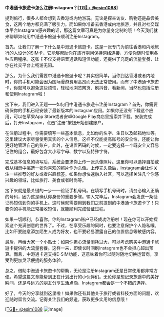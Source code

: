 **中港通卡旅遊卡怎么注册Instagram？[[TG💪+ @esim1088](https://t.me/s/esim1088)]**

提到旅行，很多人都会想到去香港或内地游玩。无论是探亲访友、购物还是品尝美食，这两个地方都充满了吸引力。而如果你准备去香港或内地旅游，并且对社交媒体平台Instagram感兴趣的话，那这篇文章可真是为你量身定制的哦！今天我们就来聊聊如何用中港通卡旅遊卡顺利注册Instagram。

首先，让我们了解一下什么是中港通卡旅遊卡。这是一张专门为前往香港和内地旅行的人设计的SIM卡，它能够帮助你在旅行期间保持网络连接，方便你随时使用各种应用程序。这张卡不仅支持语音通话和短信功能，还提供了充足的流量套餐，让你在社交平台上畅游无阻。

那么，为什么我们需要中港通卡旅遊卡呢？其实很简单，当你到达香港或者内地时，你的手机可能会因为国际漫游费用高昂而无法正常使用。而有了中港通卡旅遊卡，你就可以避免这些烦恼，轻松地浏览网页、刷抖音、看新闻，当然也包括注册和使用Instagram啦！

接下来，我们进入正题——如何用中港通卡旅遊卡注册Instagram？首先，你需要确保你的手机已经安装了最新版本的Instagram应用。如果你还没有下载这个应用，可以在苹果App Store或者安卓Google Play商店里搜索并下载。安装完成后，打开Instagram，点击“注册”按钮开始创建账户。

在注册过程中，你需要填写一些基本信息，比如你的名字、生日以及邮箱地址等。这里建议大家尽量使用真实的个人信息，这样不仅能提高账号的安全性，还能让你更好地管理自己的账户。此外，在设置密码的时候，一定要选择一个既安全又容易记住的组合，最好包含大小写字母、数字以及特殊字符。

完成基本信息的填写后，系统会要求你上传一张头像照片。这里你可以选择自拍或者从相册中挑选一张你喜欢的照片作为头像。上传完头像后，Instagram会让你关注一些推荐的好友或者兴趣标签。如果你想快速融入社区，可以选择关注几个你感兴趣的领域，比如旅行、美食或者时尚等。

接下来就是最关键的一步——验证手机号码。在填写手机号码时，请务必输入正确的号码，因为这是确认你身份的重要步骤。输入完毕后，Instagram会发送一条验证码短信到你的手机上。这时候就需要用到我们之前提到的中港通卡旅遊卡了！只要你的手机能正常接收短信，就能顺利完成验证过程。

如果一切顺利，恭喜你，你的Instagram账户已经成功注册啦！现在你可以开始探索这个充满创意的世界了。不过，在享受乐趣的同时，也要注意保护个人隐私哦。比如不要随意添加陌生人成为好友，也不要轻易泄露自己的位置信息等敏感内容。

最后，再给大家一个小贴士：如果你担心流量消耗过大，可以考虑购买中港通卡旅遊卡提供的大流量套餐。这样一来，即使长时间刷Instagram也不会担心超出预算。而且，中港通卡還支持E-SIM功能，这意味着你可以随时随地切换运营商，享受到更加灵活便捷的服务体验。

总之，借助中港通卡旅遊卡的帮助，无论是注册Instagram还是日常使用都非常方便。希望这篇文章能帮到正在计划出行的小伙伴们。无论你是想记录旅途中的美好瞬间，还是与远方的朋友分享生活点滴，Instagram都会是一个不错的选择。

好了，今天的分享就到这里啦！如果你还有其他关于旅行或者科技方面的问题，欢迎随时留言交流。记得关注我们的频道，获取更多实用的信息哦！

[[TG💪+ @esim1088](https://t.me/s/esim1088) ![Image](https://i.postimg.cc/4NQfJmqS/Snipaste-2025-05-13-00-14-12.png)]